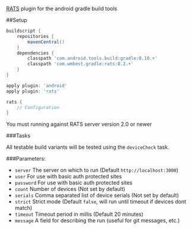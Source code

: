 [RATS](https://www.github.com/wmbest2/rats-server) plugin for the android gradle build tools

##Setup

```groovy
buildscript {
    repositories {
        mavenCentral()
    }
    dependencies {
        classpath 'com.android.tools.build:gradle:0.10.+'
        classpath 'com.wmbest.gradle:rats:0.2.+'
    }
}

apply plugin: 'android'
apply plugin: 'rats'

rats {
    // Configuration
}
```

You must running against RATS server version 2.0 or newer

###Tasks

All testable build variants will be tested using the `deviceCheck` task.

###Parameters:

  * `server` The server on which to run (Default `http://localhost:3000`)
  * `user` For use with basic auth protected sites
  * `password` For use with basic auth protected sites
  * `count` Number of devices (Not set by default)
  * `serials` Comma separated list of device serials (Not set by default)
  * `strict` Strict mode (Default `false`, will run until timeout if devices dont match)
  * `timeout` Timeout period in millis (Default 20 minutes)
  * `message` A field for describing the run (useful for git messages, etc.)
